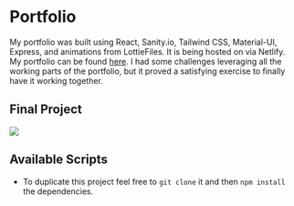 # Portfolio

My portfolio was built using React, Sanity.io, Tailwind CSS, Material-UI, Express, and animations from LottieFiles. It is being hosted on via Netlify. My portfolio can be found <a href="ethomlison.netlify.app">here</a>. I had some challenges leveraging all the working parts of the portfolio, but it proved a satisfying exercise to finally have it working together. 

## Final Project 
<img src="https://github.com/elliottthomlison/Portfolio/blob/main/src/images/Portfolio.gif?raw=true"/>

## Available Scripts

- To duplicate this project feel free to `git clone` it and then `npm install` the dependencies. 
